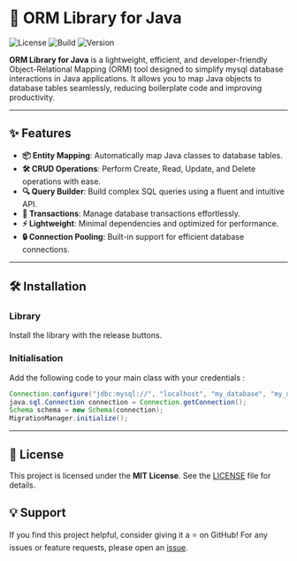 # 🚀 ORM Library for Java

![License](https://img.shields.io/badge/License-MIT-green)
![Build](https://img.shields.io/badge/Build-Passing-brightgreen)
![Version](https://img.shields.io/badge/Version-1.0.0-orange)

**ORM Library for Java** is a lightweight, efficient, and developer-friendly Object-Relational Mapping (ORM) tool designed to simplify mysql database interactions in Java applications. It allows you to map Java objects to database tables seamlessly, reducing boilerplate code and improving productivity.

---

## ✨ Features

- **📦 Entity Mapping**: Automatically map Java classes to database tables.
- **🛠️ CRUD Operations**: Perform Create, Read, Update, and Delete operations with ease.
- **🔍 Query Builder**: Build complex SQL queries using a fluent and intuitive API.
- **💾 Transactions**: Manage database transactions effortlessly.
- **⚡ Lightweight**: Minimal dependencies and optimized for performance.
- **🔒 Connection Pooling**: Built-in support for efficient database connections.

---

## 🛠️ Installation

### Library

Install the library with the release buttons.

### Initialisation

Add the following code to your main class with your credentials :

```java
Connection.configure("jdbc:mysql://", "localhost", "my_database", "my_user", "my_password");
java.sql.Connection connection = Connection.getConnection();
Schema schema = new Schema(connection);
MigrationManager.initialize();
```

---

## 📜 License
This project is licensed under the **MIT License**. See the [LICENSE]([https://github.com](https://github.com/FlyLonyx/JDORM-library/blob/main/LICENSE)) file for details.

## 💡 Support
If you find this project helpful, consider giving it a ⭐️ on GitHub! For any issues or feature requests, please open an  [issue]([https://github.com](https://github.com/FlyLonyx/JDORM-library/issues)).
